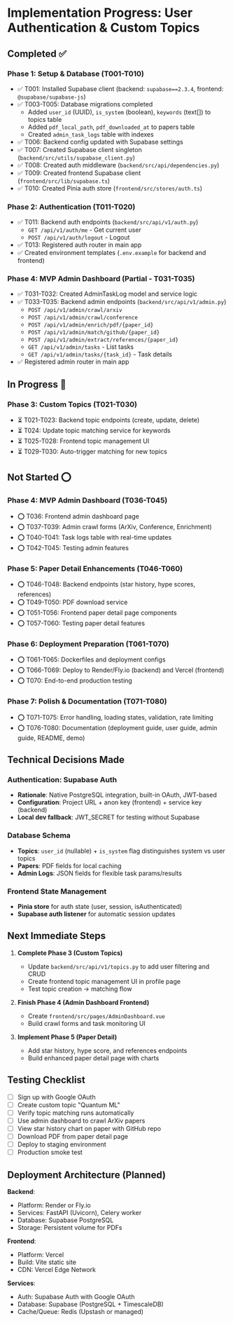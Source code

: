 # Implementation Progress: User Authentication & Custom Topics

## Completed ✅

### Phase 1: Setup & Database (T001-T010)
- ✅ T001: Installed Supabase client (backend: `supabase==2.3.4`, frontend: `@supabase/supabase-js`)
- ✅ T003-T005: Database migrations completed
  - Added `user_id` (UUID), `is_system` (boolean), `keywords` (text[]) to topics table
  - Added `pdf_local_path`, `pdf_downloaded_at` to papers table
  - Created `admin_task_logs` table with indexes
- ✅ T006: Backend config updated with Supabase settings
- ✅ T007: Created Supabase client singleton (`backend/src/utils/supabase_client.py`)
- ✅ T008: Created auth middleware (`backend/src/api/dependencies.py`)
- ✅ T009: Created frontend Supabase client (`frontend/src/lib/supabase.ts`)
- ✅ T010: Created Pinia auth store (`frontend/src/stores/auth.ts`)

### Phase 2: Authentication (T011-T020)
- ✅ T011: Backend auth endpoints (`backend/src/api/v1/auth.py`)
  - `GET /api/v1/auth/me` - Get current user
  - `POST /api/v1/auth/logout` - Logout
- ✅ T013: Registered auth router in main app
- ✅ Created environment templates (`.env.example` for backend and frontend)

### Phase 4: MVP Admin Dashboard (Partial - T031-T035)
- ✅ T031-T032: Created AdminTaskLog model and service logic
- ✅ T033-T035: Backend admin endpoints (`backend/src/api/v1/admin.py`)
  - `POST /api/v1/admin/crawl/arxiv`
  - `POST /api/v1/admin/crawl/conference`
  - `POST /api/v1/admin/enrich/pdf/{paper_id}`
  - `POST /api/v1/admin/match/github/{paper_id}`
  - `POST /api/v1/admin/extract/references/{paper_id}`
  - `GET /api/v1/admin/tasks` - List tasks
  - `GET /api/v1/admin/tasks/{task_id}` - Task details
- ✅ Registered admin router in main app

## In Progress 🔄

### Phase 3: Custom Topics (T021-T030)
- ⏳ T021-T023: Backend topic endpoints (create, update, delete)
- ⏳ T024: Update topic matching service for keywords
- ⏳ T025-T028: Frontend topic management UI
- ⏳ T029-T030: Auto-trigger matching for new topics

## Not Started ⭕

### Phase 4: MVP Admin Dashboard (T036-T045)
- ⭕ T036: Frontend admin dashboard page
- ⭕ T037-T039: Admin crawl forms (ArXiv, Conference, Enrichment)
- ⭕ T040-T041: Task logs table with real-time updates
- ⭕ T042-T045: Testing admin features

### Phase 5: Paper Detail Enhancements (T046-T060)
- ⭕ T046-T048: Backend endpoints (star history, hype scores, references)
- ⭕ T049-T050: PDF download service
- ⭕ T051-T056: Frontend paper detail page components
- ⭕ T057-T060: Testing paper detail features

### Phase 6: Deployment Preparation (T061-T070)
- ⭕ T061-T065: Dockerfiles and deployment configs
- ⭕ T066-T069: Deploy to Render/Fly.io (backend) and Vercel (frontend)
- ⭕ T070: End-to-end production testing

### Phase 7: Polish & Documentation (T071-T080)
- ⭕ T071-T075: Error handling, loading states, validation, rate limiting
- ⭕ T076-T080: Documentation (deployment guide, user guide, admin guide, README, demo)

## Technical Decisions Made

### Authentication: Supabase Auth
- **Rationale**: Native PostgreSQL integration, built-in OAuth, JWT-based
- **Configuration**: Project URL + anon key (frontend) + service key (backend)
- **Local dev fallback**: JWT_SECRET for testing without Supabase

### Database Schema
- **Topics**: `user_id` (nullable) + `is_system` flag distinguishes system vs user topics
- **Papers**: PDF fields for local caching
- **Admin Logs**: JSON fields for flexible task params/results

### Frontend State Management
- **Pinia store** for auth state (user, session, isAuthenticated)
- **Supabase auth listener** for automatic session updates

## Next Immediate Steps

1. **Complete Phase 3 (Custom Topics)**
   - Update `backend/src/api/v1/topics.py` to add user filtering and CRUD
   - Create frontend topic management UI in profile page
   - Test topic creation → matching flow

2. **Finish Phase 4 (Admin Dashboard Frontend)**
   - Create `frontend/src/pages/AdminDashboard.vue`
   - Build crawl forms and task monitoring UI

3. **Implement Phase 5 (Paper Detail)**
   - Add star history, hype score, and references endpoints
   - Build enhanced paper detail page with charts

## Testing Checklist

- [ ] Sign up with Google OAuth
- [ ] Create custom topic "Quantum ML"
- [ ] Verify topic matching runs automatically
- [ ] Use admin dashboard to crawl ArXiv papers
- [ ] View star history chart on paper with GitHub repo
- [ ] Download PDF from paper detail page
- [ ] Deploy to staging environment
- [ ] Production smoke test

## Deployment Architecture (Planned)

**Backend**:
- Platform: Render or Fly.io
- Services: FastAPI (Uvicorn), Celery worker
- Database: Supabase PostgreSQL
- Storage: Persistent volume for PDFs

**Frontend**:
- Platform: Vercel
- Build: Vite static site
- CDN: Vercel Edge Network

**Services**:
- Auth: Supabase Auth with Google OAuth
- Database: Supabase (PostgreSQL + TimescaleDB)
- Cache/Queue: Redis (Upstash or managed)
